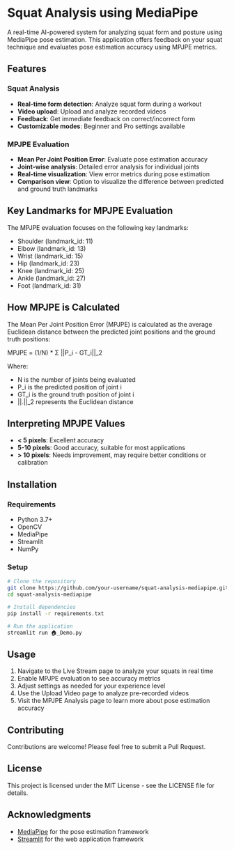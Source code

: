 # Squat Analysis using MediaPipe

A real-time AI-powered system for analyzing squat form and posture using MediaPipe pose estimation. This application offers feedback on your squat technique and evaluates pose estimation accuracy using MPJPE metrics.

## Features

### Squat Analysis
- **Real-time form detection**: Analyze squat form during a workout
- **Video upload**: Upload and analyze recorded videos
- **Feedback**: Get immediate feedback on correct/incorrect form
- **Customizable modes**: Beginner and Pro settings available

### MPJPE Evaluation
- **Mean Per Joint Position Error**: Evaluate pose estimation accuracy 
- **Joint-wise analysis**: Detailed error analysis for individual joints
- **Real-time visualization**: View error metrics during pose estimation
- **Comparison view**: Option to visualize the difference between predicted and ground truth landmarks

## Key Landmarks for MPJPE Evaluation

The MPJPE evaluation focuses on the following key landmarks:
- Shoulder (landmark_id: 11)
- Elbow (landmark_id: 13)
- Wrist (landmark_id: 15)
- Hip (landmark_id: 23)
- Knee (landmark_id: 25)
- Ankle (landmark_id: 27)
- Foot (landmark_id: 31)

## How MPJPE is Calculated

The Mean Per Joint Position Error (MPJPE) is calculated as the average Euclidean distance between the predicted joint positions and the ground truth positions:

MPJPE = (1/N) * Σ ||P_i - GT_i||_2

Where:
- N is the number of joints being evaluated
- P_i is the predicted position of joint i
- GT_i is the ground truth position of joint i
- ||.||_2 represents the Euclidean distance

## Interpreting MPJPE Values

- **< 5 pixels**: Excellent accuracy
- **5-10 pixels**: Good accuracy, suitable for most applications
- **> 10 pixels**: Needs improvement, may require better conditions or calibration

## Installation

### Requirements
- Python 3.7+
- OpenCV
- MediaPipe
- Streamlit
- NumPy

### Setup

```bash
# Clone the repository
git clone https://github.com/your-username/squat-analysis-mediapipe.git
cd squat-analysis-mediapipe

# Install dependencies
pip install -r requirements.txt

# Run the application
streamlit run 🏠️_Demo.py
```

## Usage

1. Navigate to the Live Stream page to analyze your squats in real time
2. Enable MPJPE evaluation to see accuracy metrics
3. Adjust settings as needed for your experience level
4. Use the Upload Video page to analyze pre-recorded videos
5. Visit the MPJPE Analysis page to learn more about pose estimation accuracy

## Contributing

Contributions are welcome! Please feel free to submit a Pull Request.

## License

This project is licensed under the MIT License - see the LICENSE file for details.

## Acknowledgments

- [MediaPipe](https://mediapipe.dev/) for the pose estimation framework
- [Streamlit](https://streamlit.io/) for the web application framework